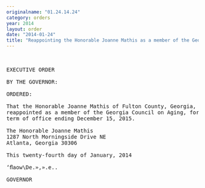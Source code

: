 ```yaml
---
originalname: "01.24.14.24"
category: orders
year: 2014
layout: order
date: "2014-01-24"
title: "Reappointing the Honorable Joanne Mathis as a member of the Georgia Council on Aging"
---
```

<pre>
 

EXECUTIVE ORDER

BY THE GOVERNOR:

ORDERED:

That the Honorable Joanne Mathis of Fulton County, Georgia, is
reappointed as a member of the Georgia Council on Aging, fora
term of office ending December 15, 2015.

The Honorable Joanne Mathis
1287 North Morningside Drive NE
Atlanta, Georgia 30306

This twenty-fourth day of January, 2014

‘ﬂaow\De.»,».e..

GOVERNOR

</pre>
